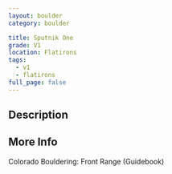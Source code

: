 ```yaml
---
layout: boulder
category: boulder

title: Sputnik One
grade: V1
location: Flatirons
tags:
  - v1
  - flatirons
full_page: false
---
```


## Description


## More Info
Colorado Bouldering: Front Range (Guidebook)
